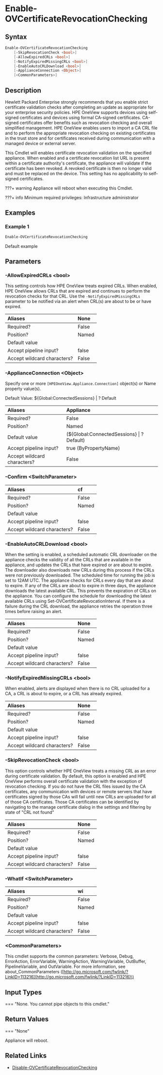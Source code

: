 ﻿---
description: Enable appliance certificate revocation checking.
---

# Enable-OVCertificateRevocationChecking

## Syntax

```powershell
Enable-OVCertificateRevocationChecking
    [-SkipRevocationCheck <bool>]
    [-AllowExpiredCRLs <bool>]
    [-NotifyExpiredMissingCRLs <bool>]
    [-EnableAutoCRLDownload <bool>]
    [-ApplianceConnection <Object>]
    [<CommonParameters>]
```

## Description

Hewlett Packard Enterprise strongly recommends that you enable strict certificate validation checks after completing an update as appropriate for your enterprise security policies. HPE OneView supports devices using self-signed certificates and devices using formal CA-signed certificates. CA-signed certificates offer benefits such as revocation checking and overall simplified management.  HPE OneView enables users to import a CA CRL file and to perform the appropriate revocation checking on existing certificates in the trust store and for certificates received during communication with a managed device or external server.

This Cmdlet will enables certificate revocation validation on the specified appliance.  When enabled and a certificate revocation list URL is present within a certificate authority's certificate, the appliance will validate if the certificate has been revoked.  A revoked certificate is then no longer valid and must be replaced on the device.  This setting has no applicability to self-signed certificates.

???+ warning
     Appliance will reboot when executing this Cmdlet.


???+ info
    Minimum required privileges: Infrastructure administrator
    

## Examples

###  Example 1 

```powershell
Enable-OVCertificateRevocationChecking

```

Default example

## Parameters

### -AllowExpiredCRLs &lt;bool&gt;

This setting controls how HPE OneView treats expired CRLs. When enabled, HPE OneView allows CRLs that are expired and continues to perform the revocation checks for that CRL.  Use the `-NotifyExpiredMissingCRLs` parameter to be notified via an alert when CRL(s) are about to be or have expired.

| Aliases | None |
| :--- | :--- |
| Required? | False |
| Position? | Named |
| Default value |  |
| Accept pipeline input? | false |
| Accept wildcard characters? | False |

### -ApplianceConnection &lt;Object&gt;

Specify one or more `[HPEOneView.Appliance.Connection]` object(s) or Name property value(s).

Default Value: ${Global:ConnectedSessions} | ? Default

| Aliases | Appliance |
| :--- | :--- |
| Required? | False |
| Position? | Named |
| Default value | (${Global:ConnectedSessions} &vert; ? Default) |
| Accept pipeline input? | true (ByPropertyName) |
| Accept wildcard characters? | False |

### -Confirm &lt;SwitchParameter&gt;



| Aliases | cf |
| :--- | :--- |
| Required? | False |
| Position? | Named |
| Default value |  |
| Accept pipeline input? | false |
| Accept wildcard characters? | False |

### -EnableAutoCRLDownload &lt;bool&gt;

When the setting is enabled, a scheduled automatic CRL downloader on the appliance checks the validity of all the CRLs that are available in the appliance, and updates the CRLs that have expired or are about to expire. The downloader also downloads new CRLs during this process if the CRLs were not previously downloaded. The scheduled time for running the job is set to 12AM UTC. The appliance checks for CRLs every day that are about to expire. If any of the CRLs are about to expire in three days, the appliance downloads the latest available CRL. This prevents the expiration of CRLs on the appliance. You can configure the schedule for downloading the latest available CRLs using Set-OVCertificateRevocationInterval. If there is a failure during the CRL download, the appliance retries the operation three times before raising an alert.

| Aliases | None |
| :--- | :--- |
| Required? | False |
| Position? | Named |
| Default value |  |
| Accept pipeline input? | false |
| Accept wildcard characters? | False |

### -NotifyExpiredMissingCRLs &lt;bool&gt;

When enabled, alerts are displayed when there is no CRL uploaded for a CA, a CRL is about to expire, or a CRL has already expired.

| Aliases | None |
| :--- | :--- |
| Required? | False |
| Position? | Named |
| Default value |  |
| Accept pipeline input? | false |
| Accept wildcard characters? | False |

### -SkipRevocationCheck &lt;bool&gt;

This option controls whether HPE OneView treats a missing CRL as an error during certificate validation. By default, this option is enabled and HPE OneView performs overall certificate validation with the exception of revocation checking.  If you do not have the CRL files issued by the CA certificates, any communication with devices or remote servers that have certificates signed by those CAs will fail until new CRLs are uploaded for all of those CA certificates. Those CA certificates can be identified by navigating to the manage certificate dialog in the settings and filtering by state of "CRL not found"

| Aliases | None |
| :--- | :--- |
| Required? | False |
| Position? | Named |
| Default value |  |
| Accept pipeline input? | false |
| Accept wildcard characters? | False |

### -WhatIf &lt;SwitchParameter&gt;



| Aliases | wi |
| :--- | :--- |
| Required? | False |
| Position? | Named |
| Default value |  |
| Accept pipeline input? | false |
| Accept wildcard characters? | False |

### &lt;CommonParameters&gt;

This cmdlet supports the common parameters: Verbose, Debug, ErrorAction, ErrorVariable, WarningAction, WarningVariable, OutBuffer, PipelineVariable, and OutVariable. For more information, see about\_CommonParameters \([http://go.microsoft.com/fwlink/?LinkID=113216](http://go.microsoft.com/fwlink/?LinkID=113216)\)

## Input Types

=== "None.  You cannot pipe objects to this cmdlet."
 

 

## Return Values

=== "None"
 
Appliance will reboot.

 

## Related Links

* [Disable-OVCertificateRevocationChecking](disable-ovcertificaterevocationchecking.md)
